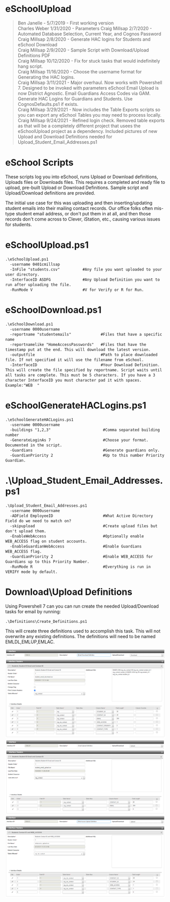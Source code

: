 # eSchoolUpload

> Ben Janelle - 5/7/2019 - First working version  
Charles Weber 1/31/2020 - Parameters
Craig Millsap 2/7/2020 - Automated Database Selection, Current Year, and Cognos Password  
Craig Millsap 2/8/2020 - Generate HAC logins for Students and eSchool Download  
Craig Millsap 2/9/2020 - Sample Script with Download/Upload Definitions PDF  
Craig Millsap 10/12/2020 - Fix for stuck tasks that would indefinitely hang script.  
Craig Millsap 11/16/2020 - Choose the username format for Generating the HAC logins.  
Craig Millsap 3/11/2021 - Major overhaul. Now works with Powershell 7. Designed to be invoked with parameters eSchool Email Upload is now District Agnostic. Email Guardians Access Codes via GAM. Generate HAC Logins for Guardians and Students. Use CognosDefaults.ps1 if exists.  
Craig Millsap 3/29/2021 - Now includes the Table Exports scripts so you can export any eSchool Tables you may need to process locally.
Craig Millsap 9/24/2021 - Refined login check. Removed table exports as that will be a completely different project that usees the eSchoolUpload project as a dependency. Included pictures of new Upload and Download Definitions needed for Upload_Student_Email_Addresses.ps1

# eSchool Scripts
These scripts log you into eSchool, runs Upload or Download definitions, Uploads files or Downloads files. This requires a completed and ready file to upload, pre-built Upload or Download Definitions. Sample script and Upload/Download definitions are provided.

The initial use case for this was uploading and then inserting/updating student emails into their mailing contact records.
Our office folks often mis-type student email address, or don't put them in at all, and then those records don't come across to Clever, iStation, etc., causing various issues for students.

# eSchoolUpload.ps1
````
.\eSchoolUpload.ps1
  -username 0401cmillsap
  -InFile "students.csv"          #Any file you want uploaded to your user directory.
  -InterfaceID ASDFG              #Any Upload Definition you want to run after uploading the file.
  -RunMode V                      #V for Verify or R for Run.
````

# eSchoolDownload.ps1
````
.\eSchoolDownload.ps1  
  -username 0000username  
  -reportname "studentemails"             #Files that have a specific name  
  -reportnamelike "HomeAccessPasswords"   #Files that have the timestamp put at the end. This will download the latest version.  
  -outputfile                             #Path to place downloaded file. If not specified it will use the filename from eSchool.
  -InterfaceID                            #Your Download Definition. This will create the file specified by reportname. Script waits until all tasks are complete. This must be 5 characters. If you have a 3 character InterfaceID you must character pad it with spaces. Example:"WEB  "
````

# eSchoolGenerateHACLogins.ps1
````
.\eSchoolGenerateHACLogins.ps1  
  -username 0000username  
  -buildings "1,2,3"                       #Comma separated building number
  -GenerateLoginAs 7                       #Choose your format. Documented in the script.
  -Guardians                               #Generate guardians only.
  -GuardianPriority 2                      #Up to this number Priority Guardian.
````  

# .\Upload_Student_Email_Addresses.ps1
````
.\Upload_Student_Email_Addresses.ps1
  -username 0000username
  -ADField EmployeeID                      #What Active Directory Field do we need to match on?
  -skipupload                              #Create upload files but don't upload them.
  -EnableWebAccess                         #Optionally enable WEB_ACCESS flag on student accounts.
  -EnableGuardianWebAccess                 #Enable Guardians WEB_ACCESS flag.
  -GuardianPriority 2                      #Enable WEB_ACCESS for Guardians up to this Priority Number.
  -RunMode R                               #Everything is run in VERIFY mode by default.
````

# Download\Upload Definitions
Using Powershell 7 can you can run create the needed Upload/Download tasks for email by running:
````
.\Definitions\Create_Definitions.ps1
````
This will create three definitions used to accomplish this task. This will not overwrite any existing definitions. The definitions will need to be named EMLDL,EMLUP,EMLAC.

![EMLDL Definition](https://github.com/AR-k12code/eSchoolUpload/blob/master/Definitions/EMLDL.png?raw=true "Download Definition for emails from eSchool")
![EMLUP Definition](https://github.com/AR-k12code/eSchoolUpload/blob/master/Definitions/EMLUP.png?raw=true "Upload Definition for setting emails in eSchool")
![EMLAC Definition](https://github.com/AR-k12code/eSchoolUpload/blob/master/Definitions/EMLAC.png?raw=true "Upload Definition for turning on Web Acceess Flag")